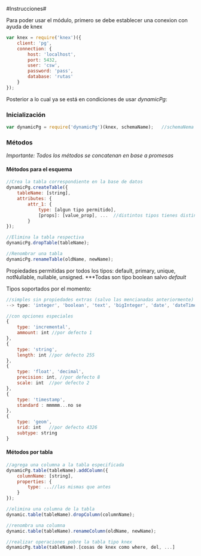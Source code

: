 #Instrucciones#

Para poder usar el módulo, primero se debe establecer una conexion con ayuda de knex
```javascript
var knex = require('knex')({
    client: 'pg',
    connection: {
        host: 'localhost',
        port: 5432,
        user: 'csw',
        password: 'pass',
        database: 'rutas'
    }
});
```

Posterior a lo cual ya se está en condiciones de usar *dynamicPg*:

### Inicialización ###
```javascript
var dynamicPg = require('dynamicPg')(knex, schemaName);   //schemaNema -> nombre del esquema a usar
```

### Métodos ###
*Importante: Todos los métodos se concatenan en base a promesas*
#### Métodos para el esquema ####
```javascript
//Crea la tabla correspondiente en la base de datos
dynamicPg.createTable({
    tableName: [string],
    attributes: {
        attr_1: {
            type: [algun tipo permitido],
            [props]: [value_prop], ...  //distintos tipos tienes distintas propiedades
        }
});

//Elimina la tabla respectiva
dynamicPg.dropTable(tableName);

//Renombrar una tabla
dynamicPg.renameTable(oldName, newName);
```

Propiedades permitidas por todos los tipos: default, primary, unique, notNullable, nullable, unsigned.
***Todas son tipo boolean salvo *default*

Tipos soportados por el momento:
```javascript
//simples sin propiedades extras (salvo las mencianadas anteriormente)
--> type: 'integer', 'boolean', 'text', 'bigInteger', 'date', 'dateTime', 'time', 'timestamps'

//con opciones especiales
{
    type: 'incremental',
    ammount: int //por defecto 1
},
{
    type: 'string',
    length: int //por defecto 255
},
{
    type: 'float', 'decimal',
    precision: int, //por defecto 8
    scale: int  //por defecto 2
},
{
    type: 'timestamp',
    standard : mmmmm...no se
},
{
    type: 'geom',
    srid: int   //por defecto 4326
    subtype: string
}
```

#### Métodos por tabla ####
```javascript
//agrega una columna a la tabla especificada
dynamicPg.table(tableName).addColumn({
    columnName: [string],
    properties: {
        type: ...//las mismas que antes
    }
});

//elimina una columna de la tabla
dynamic.table(tableName).dropColumn(columnName);

//renombra una columna
dynamic.table(tableName).renameColumn(oldName, newName);

//realizar operaciones pobre la tabla tipo knex
dynamicPg.table(tableName).[cosas de knex como where, del, ...]
```